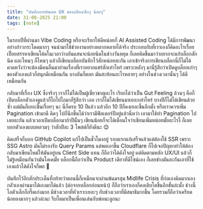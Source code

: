 ```yaml
---
title: "บันทึกการอัพเดท UX ของบล็อกเล็กๆ น้อยๆ"
date: 31-08-2025 21:00
tags: [note]
---
```


ในรอบปีที่ผ่านมา Vibe Coding หรือจะเรียกให้ดีหน่อยก็ AI Assisted Coding ได้มีการพัฒนาอย่างก้าวกระโดดมากๆ จนนำมาใช้ช่วยงานอย่างหลากหลายได้จริง ประกอบกับที่เราเองก็คิดอะไรเรื่อยเปื่อยสรรหาเขียนโค้ดในเวลาว่างอันแสนจะน้อยนิดในช่วงวันหยุด ก็เลยคิดขึ้นมาว่าอยากจะแก้บล็อกสักนิด และไหนๆ ก็ไหนๆ แล้วก็เขียนบล็อกบันทึกไว้สักหน่อยละกัน เอาเข้าจริงการเขียนบล็อกนี่ก็ไม่ได้คาดหวังว่าจะต้องมีคนอื่นมาอ่านเรื่องที่เราอยากแชร์สักเท่าไหร่ เพราะหลังๆ มานี่รู้สึกว่าเปิดดูบล็อกเก่าๆ ของตัวเองแล้วก็สนุกดีเหมือนกัน บางอันก็ตลก มันสะท้อนอะไรหลายๆ อย่างในช่วงเวลานั้นๆ ได้ดีเหมือนกัน

กลับมาที่เรื่อง UX ซึ่งจริงๆ เราก็ไม่ได้เป็นผู้เชี่ยวชาญอะไร เรียกได้ว่าเป็น Gut Feeling ล้วนๆ คือก็เปิดบล็อกตัวเองดูแล้วก็ไถไปไถมาก็รู้สึกว่า เออ เราก็ไม่ได้เขียนมาเยอะเท่าไหร่ บางปีก็ไม่ได้เขียนด้วยซ้ำ แต่มันก็เยอะขึ้นเรื่อยๆ นะ นี่ก็ครบ 10 ปีแล้ว แล้วอีก 10 ปีก็คงเยอะขึ้นอีกมั้ง หรือเราควรเพิ่ม Pagination เข้ามาดี คิดๆ ไปก็นึกขึ้นได้ว่าเรามีฟิลเตอร์ปีอยู่แล้วนี่หว่า เอามาใช้ทำ Pagination ไปเลยละกัน แล้วเวลาเปิดบล็อกมาถ้าปีนั้นๆ เขียนน่้อยก็จะได้เตือนใจว่าเขียนเพิ่มหน่อยมั้ยอะไรงี้ ก็เลยบอกตัวเองแบบหลวมๆ ว่าสักปีละ 3 โพสต์ก็ยังดีนะ 😌

คิดเสร็จก็บอก GitHub Copilot แก้ไปเป็นชั่วโมงอยู่ รอบแรกแก้เสร็จแล้วแต่ต้องใช้ SSR เพราะ SSG Astro มันไม่รองรับ Query Params แต่พอเอาขึ้น Cloudflare ก็ไปเจอปัญหาทำให้ต้องกลับมาเขียนใหม่ให้มันอยู่บน Client Side แทน ก็ถือว่าได้ดังใจอยู่ แต่คิดตามหลัก UX/UI แล้วก็ไม่รู้เหมือนกันว่ามันโอเคมั้ย บล็อกนี้ถือว่าเป็น Product เดียวที่ดีไซน์เอง ก็เลยช่างมันละกันเอาที่ใช้เองแล้วได้ดังใจก็พอ 😬

บันทึกไว้อีกสักประเด็นทิ้งท้ายว่าตอนนี้ก็เหมือนจะผ่านพ้นมรสุม Midlife Crisis ที่ก่อเองคิดมากเองกลัวเองผ่านมาได้เองมาได้แล้ว (ต่อจากบล็อกก่อนหน้า) ก็ถือว่าเราเองก็คงเติบโตขึ้นอีกขั้นล่ะมั้ง ช่วงนี้ไอตัวเล็กก็กรี๊ดเก่งมาก มีช่วงเวลาที่หัวเราะเยอะๆ กับช่วงเวลาที่มีสมาธิมากขึ้น โดยรวมก็ถือว่าเครียดน้อยลงมากๆ แล้วล่ะนะ รีบโตมาเป็นเพื่อนเล่นกับพ่อนะลูกนะ